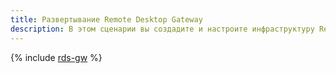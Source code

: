 ```yaml
---
title: Развертывание Remote Desktop Gateway
description: В этом сценарии вы создадите и настроите инфраструктуру Remote Desktop Gateway.
---
```


{% include [rds-gw](../../_tutorials/windows/rds-gw.md) %}